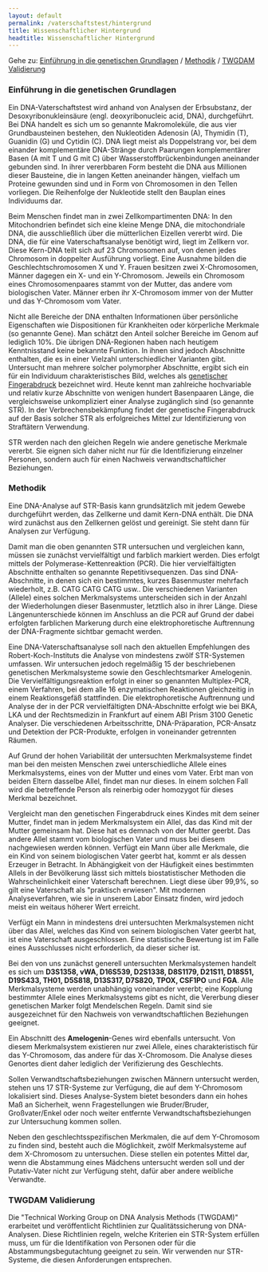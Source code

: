 ```yaml
---
layout: default
permalink: /vaterschaftstest/hintergrund
title: Wissenschaftlicher Hintergrund
headtitle: Wissenschaftlicher Hintergrund
---
```

Gehe zu: [Einführung in die genetischen Grundlagen](#einführung-in-die-genetischen-grundlagen) / [Methodik](#methodik) / [TWGDAM Validierung](#twgdam-validierung)

### Einführung in die genetischen Grundlagen
Ein DNA-Vaterschaftstest wird anhand von Analysen der Erbsubstanz, der Desoxyribonukleinsäure (engl. deoxyribonucleic acid, DNA), durchgeführt. Bei DNA handelt es sich um so genannte Makromoleküle, die aus vier Grundbausteinen bestehen, den Nukleotiden Adenosin (A), Thymidin (T), Guanidin (G) und Cytidin (C). DNA liegt meist als Doppelstrang vor, bei dem einander komplementäre DNA-Stränge durch Paarungen komplementärer Basen (A mit T und G mit C) über Wasserstoffbrückenbindungen aneinander gebunden sind. In ihrer vererbbaren Form besteht die DNA aus Millionen dieser Bausteine, die in langen Ketten aneinander hängen, vielfach um Proteine gewunden sind und in Form von Chromosomen in den Tellen vorliegen. Die Reihenfolge der Nukleotide stellt den Bauplan eines Individuums dar.

Beim Menschen findet man in zwei Zellkompartimenten DNA: In den Mitochondrien befindet sich eine kleine Menge DNA, die mitochondriale DNA, die ausschließlich über die mütterlichen Eizellen vererbt wird. Die DNA, die für eine Vaterschaftsanalyse benötigt wird, liegt im Zellkern vor. Diese Kern-DNA teilt sich auf 23 Chromosomen auf, von denen jedes Chromosom in doppelter Ausführung vorliegt. Eine Ausnahme bilden die Geschlechtschromosomen X und Y. Frauen besitzen zwei X-Chromosomen, Männer dagegen ein X- und ein Y-Chromosom. Jeweils ein Chromosom eines Chromosomenpaares stammt von der Mutter, das andere vom biologischen Vater. Männer erben ihr X-Chromosom immer von der Mutter und das Y-Chromosom vom Vater.

Nicht alle Bereiche der DNA enthalten Informationen über persönliche Eigenschaften wie Dispositionen für Krankheiten oder körperliche Merkmale (so genannte Gene). Man schätzt den Anteil solcher Bereiche im Genom auf lediglich 10%. Die übrigen DNA-Regionen haben nach heutigem Kenntnisstand keine bekannte Funktion. In ihnen sind jedoch Abschnitte enthalten, die es in einer Vielzahl unterschiedlicher Varianten gibt. Untersucht man mehrere solcher polymorpher Abschnitte, ergibt sich ein für ein Individuum charakteristisches Bild, welches als [genetischer Fingerabdruck](/vaterschaftstest/genetischer-fingerabdruck.html) bezeichnet wird. Heute kennt man zahlreiche hochvariable und relativ kurze Abschnitte von wenigen hundert Basenpaaren Länge, die vergleichsweise unkompliziert einer Analyse zugänglich sind (so genannte STR). In der Verbrechensbekämpfung findet der genetische Fingerabdruck auf der Basis solcher STR als erfolgreiches Mittel zur Identifizierung von Straftätern Verwendung.

STR werden nach den gleichen Regeln wie andere genetische Merkmale vererbt. Sie eignen sich daher nicht nur für die Identifizierung einzelner Personen, sondern auch für einen Nachweis verwandtschaftlicher Beziehungen.


### Methodik
Eine DNA-Analyse auf STR-Basis kann grundsätzlich mit jedem Gewebe durchgeführt werden, das Zellkerne und damit Kern-DNA enthält. Die DNA wird zunächst aus den Zellkernen gelöst und gereinigt. Sie steht dann für Analysen zur Verfügung.

Damit man die oben genannten STR untersuchen und vergleichen kann, müssen sie zunächst vervielfältigt und farblich markiert werden. Dies erfolgt mittels der Polymerase-Kettenreaktion (PCR). Die hier vervielfältigten Abschnitte enthalten so genannte Repetitivsequenzen. Das sind DNA-Abschnitte, in denen sich ein bestimmtes, kurzes Basenmuster mehrfach wiederholt, z.B. CATG CATG CATG usw.. Die verschiedenen Varianten (Allele) eines solchen Merkmalsystems unterscheiden sich in der Anzahl der Wiederholungen dieser Basenmuster, letztlich also in ihrer Länge. Diese Längenunterschiede können im Anschluss an die PCR auf Grund der dabei erfolgten farblichen Markerung durch eine elektrophoretische Auftrennung der DNA-Fragmente sichtbar gemacht werden.

Eine DNA-Vaterschaftsanalyse soll nach den aktuellen Empfehlungen des Robert-Koch-Instituts die Analyse von mindestens zwölf STR-Systemen umfassen. Wir untersuchen jedoch regelmäßig 15 der beschriebenen genetischen Merkmalsysteme sowie den Geschlechtsmarker Amelogenin. Die Vervielfältigungsreaktion erfolgt in einer so genannten Multiplex-PCR, einem Verfahren, bei dem alle 16 enzymatischen Reaktionen gleichzeitig in einem Reaktionsgefäß stattfinden. Die elektrophoretische Auftrennung und Analyse der in der PCR vervielfältigten DNA-Abschnitte erfolgt wie bei BKA, LKA und der Rechtsmedizin in Frankfurt auf einem ABI Prism 3100 Genetic Analyser. Die verschiedenen Arbeitsschritte, DNA-Präparation, PCR-Ansatz und Detektion der PCR-Produkte, erfolgen in voneinander getrennten Räumen.

Auf Grund der hohen Variabilität der untersuchten Merkmalsysteme findet man bei den meisten Menschen zwei unterschiedliche Allele eines Merkmalsystems, eines von der Mutter und eines vom Vater. Erbt man von beiden Eltern dasselbe Allel, findet man nur dieses. In einem solchen Fall wird die betreffende Person als reinerbig oder homozygot für dieses Merkmal bezeichnet.

Vergleicht man den genetischen Fingerabdruck eines Kindes mit dem seiner Mutter, findet man in jedem Merkmalsystem ein Allel, das das Kind mit der Mutter gemeinsam hat. Diese hat es demnach von der Mutter geerbt. Das andere Allel stammt vom biologischen Vater und muss bei diesem nachgewiesen werden können. Verfügt ein Mann über alle Merkmale, die ein Kind von seinem biologischen Vater geerbt hat, kommt er als dessen Erzeuger in Betracht. In Abhängigkeit von der Häufigkeit eines bestimmten Allels in der Bevölkerung lässt sich mittels biostatistischer Methoden die Wahrscheinlichkeit einer Vaterschaft berechnen. Liegt diese über 99,9%, so gilt eine Vaterschaft als "praktisch erwiesen". Mit modernen Analyseverfahren, wie sie in unserem Labor Einsatz finden, wird jedoch meist ein weitaus höherer Wert erreicht.

Verfügt ein Mann in mindestens drei untersuchten Merkmalsystemen nicht über das Allel, welches das Kind von seinem biologischen Vater geerbt hat, ist eine Vaterschaft ausgeschlossen. Eine statistische Bewertung ist im Falle eines Ausschlusses nicht erforderlich, da dieser sicher ist.

Bei den von uns zunächst generell untersuchten Merkmalsystemen handelt es sich um **D3S1358, vWA, D16S539, D2S1338, D8S1179, D21S11, D18S51, D19S433, TH01, D5S818, D13S317, D7S820, TPOX, CSF1PO** und  **FGA**. Alle Merkmalsysteme werden unabhängig voneinander vererbt; eine Kopplung bestimmter Allele eines Merkmalsystems gibt es nicht, die Vererbung dieser genetischen Marker folgt Mendelschen Regeln. Damit sind sie ausgezeichnet für den Nachweis von verwandtschaftlichen Beziehungen geeignet.

Ein Abschnitt des **Amelogenin**-Genes wird ebenfalls untersucht. Von diesem Merkmalsystem existieren nur zwei Allele, eines charakteristisch für das Y-Chromosom, das andere für das X-Chromosom. Die Analyse dieses Genortes dient daher lediglich der Verifizierung des Geschlechts.

Sollen Verwandtschaftsbeziehungen zwischen Männern untersucht werden, stehen uns 17 STR-Systeme zur Verfügung, die auf dem Y-Chromosom lokalisiert sind. Dieses Analyse-System bietet besonders dann ein hohes Maß an Sicherheit, wenn Fragestellungen wie Bruder/Bruder, Großvater/Enkel oder noch weiter entfernte Verwandtschaftsbeziehungen zur Untersuchung kommen sollen.

Neben den geschlechtsspezifischen Merkmalen, die auf dem Y-Chromosom zu finden sind, besteht auch die Möglichkeit, zwölf Merkmalsysteme auf dem X-Chromosom zu untersuchen. Diese stellen ein potentes Mittel dar, wenn die Abstammung eines Mädchens untersucht werden soll und der Putativ-Vater nicht zur Verfügung steht, dafür aber andere weibliche Verwandte.


### TWGDAM Validierung
Die "Technical Working Group on DNA Analysis Methods (TWGDAM)" erarbeitet und veröffentlicht Richtlinien zur Qualitätssicherung von DNA-Analysen. Diese Richtlinien regeln, welche Kriterien ein STR-System erfüllen muss, um für die Identifikation von Personen oder für die Abstammungsbegutachtung geeignet zu sein. Wir verwenden nur STR-Systeme, die diesen Anforderungen entsprechen.
